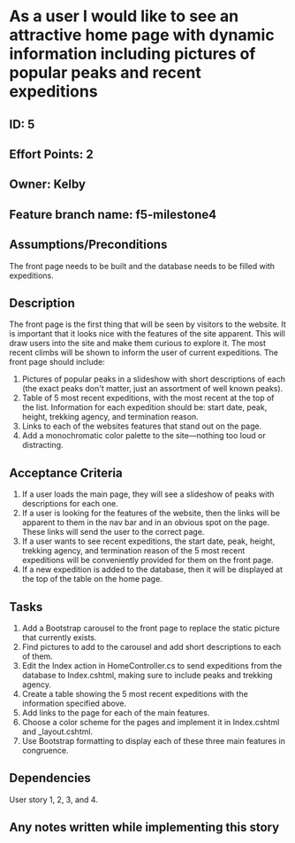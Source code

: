 # As a user I would like to see an attractive home page with dynamic information including pictures of popular peaks and recent expeditions

## ID: 5
## Effort Points: 2
## Owner: Kelby
## Feature branch name: f5-milestone4

## Assumptions/Preconditions
The front page needs to be built and the database needs to be filled with expeditions.

## Description
The front page is the first thing that will be seen by visitors to the website. It is important that it looks nice with the features of the site apparent. This will draw users into the site and make them curious to explore it. The most recent climbs will be shown to inform the user of current expeditions. The front page should include:

1. Pictures of popular peaks in a slideshow with short descriptions of each (the exact peaks don't matter, just an assortment of well known peaks).
2. Table of 5 most recent expeditions, with the most recent at the top of the list. Information for each expedition should be: start date, peak, height, trekking agency, and termination reason.
3. Links to each of the websites features that stand out on the page.
4. Add a monochromatic color palette to the site—nothing too loud or distracting.

## Acceptance Criteria
1. If a user loads the main page, they will see a slideshow of peaks with descriptions for each one.
2. If a user is looking for the features of the website, then the links will be apparent to them in the nav bar and in an obvious spot on the page. These links will send the user to the correct page.
3. If a user wants to see recent expeditions, the start date, peak, height, trekking agency, and termination reason of the 5 most recent expeditions will be conveniently provided for them on the front page.
4. If a new expedition is added to the database, then it will be displayed at the top of the table on the home page.

## Tasks
1. Add a Bootstrap carousel to the front page to replace the static picture that currently exists.
2. Find pictures to add to the carousel and add short descriptions to each of them.
3. Edit the Index action in HomeController.cs to send expeditions from the database to Index.cshtml, making sure to include peaks and trekking agency.
4. Create a table showing the 5 most recent expeditions with the information specified above.
5. Add links to the page for each of the main features.
6. Choose a color scheme for the pages and implement it in Index.cshtml and _layout.cshtml.
7. Use Bootstrap formatting to display each of these three main features in congruence.

## Dependencies
User story 1, 2, 3, and 4.

## Any notes written while implementing this story